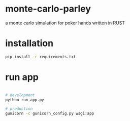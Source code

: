 # monte-carlo-parley

a monte carlo simulation for poker hands written in RUST

# installation

```bash
pip install -r requirements.txt
```

# run app

```bash

# development
python run_app.py

# production
gunicorn -c gunicorn_config.py wsgi:app
```
